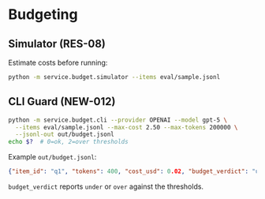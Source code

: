 # Budgeting

## Simulator (RES-08)

Estimate costs before running:

```bash
python -m service.budget.simulator --items eval/sample.jsonl
```

## CLI Guard (NEW-012)

```bash
python -m service.budget.cli --provider OPENAI --model gpt-5 \
  --items eval/sample.jsonl --max-cost 2.50 --max-tokens 200000 \
  --jsonl-out out/budget.jsonl
echo $?  # 0=ok, 2=over thresholds
```

Example `out/budget.jsonl`:

```json
{"item_id": "q1", "tokens": 400, "cost_usd": 0.02, "budget_verdict": "under"}
```

`budget_verdict` reports `under` or `over` against the thresholds.


